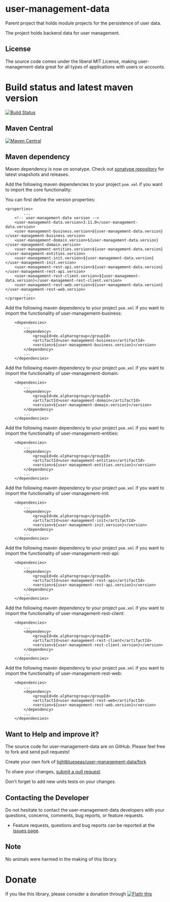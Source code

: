 # user-management-data

Parent project that holds module projects for the persistence of user data.

The project holds backend data for user management.

## License

The source code comes under the liberal MIT License, making user-management-data great for all types of applications with users or accounts.

# Build status and latest maven version
[![Build Status](https://travis-ci.org/lightblueseas/user-management-data.svg?branch=master)](https://travis-ci.org/lightblueseas/user-management-data)

## Maven Central

[![Maven Central](https://maven-badges.herokuapp.com/maven-central/de.alpharogroup/user-management-data/badge.svg)](https://maven-badges.herokuapp.com/maven-central/de.alpharogroup/user-management-data)

## Maven dependency

Maven dependency is now on sonatype.
Check out [sonatype repository](https://oss.sonatype.org/index.html#nexus-search;gav~de.alpharogroup~user-management-data~~~) for latest snapshots and releases.

Add the following maven dependencies to your project `pom.xml` if you want to import the core functionality:

You can first define the version properties:

	<properties>
			...
		<!-- user-management-data version -->
		<user-management-data.version>3.11.0</user-management-data.version>
		<user-management-business.version>${user-management-data.version}</user-management-business.version>
		<user-management-domain.version>${user-management-data.version}</user-management-domain.version>
		<user-management-entities.version>${user-management-data.version}</user-management-entities.version>
		<user-management-init.version>${user-management-data.version}</user-management-init.version>
		<user-management-rest-api.version>${user-management-data.version}</user-management-rest-api.version>
		<user-management-rest-client.version>${user-management-data.version}</user-management-rest-client.version>
		<user-management-rest-web.version>${user-management-data.version}</user-management-rest-web.version>
			...
	</properties>

Add the following maven dependency to your project `pom.xml` if you want to import the functionality of user-management-business:

		<dependencies>
			...
			<dependency>
				<groupId>de.alpharogroup</groupId>
				<artifactId>user-management-business</artifactId>
				<version>${user-management-business.version}</version>
			</dependency>
			...
		</dependencies>

Add the following maven dependency to your project `pom.xml` if you want to import the functionality of user-management-domain:

		<dependencies>
			...
			<dependency>
				<groupId>de.alpharogroup</groupId>
				<artifactId>user-management-domain</artifactId>
				<version>${user-management-domain.version}</version>
			</dependency>
			...
		</dependencies>

Add the following maven dependency to your project `pom.xml` if you want to import the functionality of user-management-entities:

		<dependencies>
			...
			<dependency>
				<groupId>de.alpharogroup</groupId>
				<artifactId>user-management-entities</artifactId>
				<version>${user-management-entities.version}</version>
			</dependency>
			...
		</dependencies>

Add the following maven dependency to your project `pom.xml` if you want to import the functionality of user-management-init:

		<dependencies>
			...
			<dependency>
				<groupId>de.alpharogroup</groupId>
				<artifactId>user-management-init</artifactId>
				<version>${user-management-init.version}</version>
			</dependency>
			...
		</dependencies>

Add the following maven dependency to your project `pom.xml` if you want to import the functionality of user-management-rest-api:

		<dependencies>
			...
			<dependency>
				<groupId>de.alpharogroup</groupId>
				<artifactId>user-management-rest-api</artifactId>
				<version>${user-management-rest-api.version}</version>
			</dependency>
			...
		</dependencies>

Add the following maven dependency to your project `pom.xml` if you want to import the functionality of user-management-rest-client:

		<dependencies>
			...
			<dependency>
				<groupId>de.alpharogroup</groupId>
				<artifactId>user-management-rest-client</artifactId>
				<version>${user-management-rest-client.version}</version>
			</dependency>
			...
		</dependencies>

Add the following maven dependency to your project `pom.xml` if you want to import the functionality of user-management-rest-web:

		<dependencies>
			...
			<dependency>
				<groupId>de.alpharogroup</groupId>
				<artifactId>user-management-rest-web</artifactId>
				<version>${user-management-rest-web.version}</version>
			</dependency>
			...
		</dependencies>

## Want to Help and improve it? ###

The source code for user-management-data are on GitHub. Please feel free to fork and send pull requests!

Create your own fork of [lightblueseas/user-management-data/fork](https://github.com/lightblueseas/user-management-data/fork)

To share your changes, [submit a pull request](https://github.com/lightblueseas/user-management-data/pull/new/master).

Don't forget to add new units tests on your changes.

## Contacting the Developer

Do not hesitate to contact the user-management-data developers with your questions, concerns, comments, bug reports, or feature requests.
- Feature requests, questions and bug reports can be reported at the [issues page](https://github.com/lightblueseas/user-management-data/issues).

## Note

No animals were harmed in the making of this library.

# Donate

If you like this library, please consider a donation through 
<a href="https://flattr.com/submit/auto?fid=r7vp62&url=https%3A%2F%2Fgithub.com%2Flightblueseas%2Fuser-management-data" target="_blank">
<img src="http://button.flattr.com/flattr-badge-large.png" alt="Flattr this" title="Flattr this" border="0">
</a>
